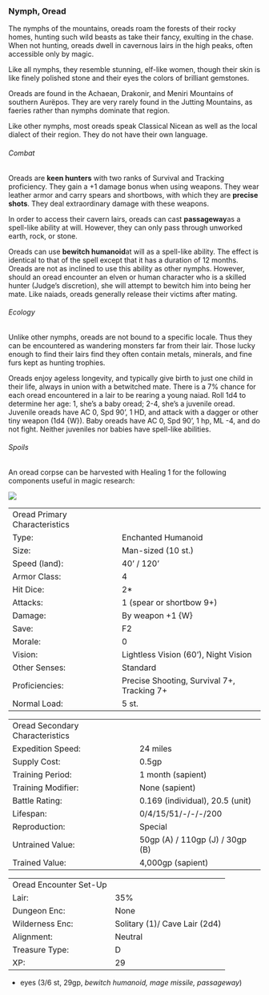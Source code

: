 ### Nymph, Oread

The nymphs of the mountains, oreads roam the forests of their rocky homes, hunting such wild beasts as take their fancy, exulting in the chase. When not hunting, oreads dwell in cavernous lairs in the high peaks, often accessible only by magic.

Like all nymphs, they resemble stunning, elf-like women, though their skin is like finely polished stone and their eyes the colors of brilliant gemstones.

Oreads are found in the Achaean, Drakonir, and Meniri Mountains of southern Aurëpos. They are very rarely found in the Jutting Mountains, as faeries rather than nymphs dominate that region.

Like other nymphs, most oreads speak Classical Nicean as well as the local dialect of their region. They do not have their own language.

###### Combat

Oreads are **keen hunters** with two ranks of Survival and Tracking proficiency. They gain a +1 damage bonus when using weapons. They wear leather armor and carry spears and shortbows, with which they are **precise shots**. They deal extraordinary damage with these weapons.

In order to access their cavern lairs, oreads can cast **passageway**as a spell-like ability at will. However, they can only pass through unworked earth, rock, or stone.

Oreads can use **bewitch humanoid**at will as a spell-like ability. The effect is identical to that of the spell except that it has a duration of 12 months. Oreads are not as inclined to use this ability as other nymphs. However, should an oread encounter an elven or human character who is a skilled hunter (Judge’s discretion), she will attempt to bewitch him into being her mate. Like naiads, oreads generally release their victims after mating.

###### Ecology

Unlike other nymphs, oreads are not bound to a specific locale. Thus they can be encountered as wandering monsters far from their lair. Those lucky enough to find their lairs find they often contain metals, minerals, and fine furs kept as hunting trophies.

Oreads enjoy ageless longevity, and typically give birth to just one child in their life, always in union with a betwitched mate. There is a 7% chance for each oread encountered in a lair to be rearing a young naiad. Roll 1d4 to determine her age: 1, she’s a baby oread; 2-4, she’s a juvenile oread. Juvenile oreads have AC 0, Spd 90’, 1 HD, and attack with a dagger or other tiny weapon (1d4 {W}). Baby oreads have AC 0, Spd 90’, 1 hp, ML -4, and do not fight. Neither juveniles nor babies have spell-like abilities.

###### Spoils

An oread corpse can be harvested with Healing 1 for the following components useful in magic research:

![](data:image/png;base64...)

|  |  |
| --- | --- |
| Oread Primary Characteristics | |
| Type: | Enchanted Humanoid |
| Size: | Man-sized (10 st.) |
| Speed (land): | 40’ / 120’ |
| Armor Class: | 4 |
| Hit Dice: | 2\* |
| Attacks: | 1 (spear or shortbow 9+) |
| Damage: | By weapon +1 {W} |
| Save: | F2 |
| Morale: | 0 |
| Vision: | Lightless Vision (60’), Night Vision |
| Other Senses: | Standard |
| Proficiencies: | Precise Shooting, Survival 7+, Tracking 7+ |
| Normal Load: | 5 st. |

|  |  |
| --- | --- |
| Oread Secondary Characteristics | |
| Expedition Speed: | 24 miles |
| Supply Cost: | 0.5gp |
| Training Period: | 1 month (sapient) |
| Training Modifier: | None (sapient) |
| Battle Rating: | 0.169 (individual), 20.5 (unit) |
| Lifespan: | 0/4/15/51/-/-/-/200 |
| Reproduction: | Special |
| Untrained Value: | 50gp (A) / 110gp (J) / 30gp (B) |
| Trained Value: | 4,000gp (sapient) |

|  |  |
| --- | --- |
| Oread Encounter Set-Up | |
| Lair: | 35% |
| Dungeon Enc: | None |
| Wilderness Enc: | Solitary (1)/ Cave Lair (2d4) |
| Alignment: | Neutral |
| Treasure Type: | D |
| XP: | 29 |

* eyes (3/6 st, 29gp, *bewitch humanoid, mage missile, passageway*)
